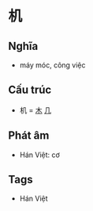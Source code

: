 # 机

## Nghĩa

* máy móc, công việc

## Cấu trúc
* 机 = [木](木.md) [几](几.md)

## Phát âm

* Hán Việt: cơ

## Tags
* Hán Việt

<script>window.HANZI_FIELD='机';</script>
